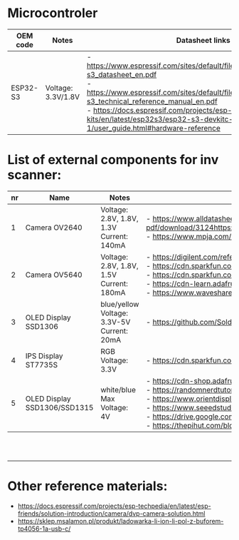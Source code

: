 # Microcontroler

| **OEM code** | **Notes** | **Datasheet links** |
| --- | --- | --- |
| ESP32-S3 | Voltage: 3.3V/1.8V | - https://www.espressif.com/sites/default/files/documentation/esp32-s3_datasheet_en.pdf <br /> - https://www.espressif.com/sites/default/files/documentation/esp32-s3_technical_reference_manual_en.pdf <br /> - https://docs.espressif.com/projects/esp-dev-kits/en/latest/esp32s3/esp32-s3-devkitc-1/user_guide.html#hardware-reference | 

# List of external components for inv scanner:

| **nr** | **Name** | **Notes** | **Datasheet link** | **Store link** |
| --- | --- | --- | --- | --- |
| 1 | Camera OV2640 | Voltage: 2.8V, 1.8V, 1.3V <br /> Current: 140mA | - https://www.alldatasheet.com/datasheet-pdf/download/3124https://www.mpja.com/download/ov2640data%20sheet.pdf07/OMNIVISION/OV2640.html <br /> - https://www.mpja.com/download/ov2640data%20sheet.pdf | https://pl.aliexpress.com/item/1005004518669324.html |
| 2 | Camera OV5640 | Voltage: 2.8V, 1.8V, 1.5V <br /> Current: 180mA | - https://digilent.com/reference/_media/reference/add-ons/pcam-5c/OV5640_product_brief.pdf <br /> - https://cdn.sparkfun.com/datasheets/Sensors/LightImaging/OV5640_datasheet.pdf  <br /> - https://cdn.sparkfun.com/assets/4/0/4/6/5/OV5640-Datasheet.pdf <br /> - https://cdn-learn.adafruit.com/assets/assets/000/118/306/original/ov5640_datasheet.pdf?1675869959 <br /> - https://www.waveshare.com/wiki/OV5640_Camera_Board_(C) | https://pl.aliexpress.com/item/1005005584274068.html |
| 3 | OLED Display SSD1306 | blue/yellow <br /> Voltage: 3.3V-5V <br /> Current: 20mA | - https://github.com/SolderedElectronics/Soldered-OLED-Display-Arduino-Library | https://pl.aliexpress.com/item/1005006783215094.html |
| 4 | IPS Display ST7735S | RGB <br /> Voltage: 3.3V | - https://cdn.sparkfun.com/assets/9/0/2/5/8/ST7735S_v1.1.pdf | https://pl.aliexpress.com/item/1005006209100114.html |
| 5 | OLED Display SSD1306/SSD1315 | white/blue <br /> Max Voltage: 4V | - https://cdn-shop.adafruit.com/datasheets/SSD1306.pdf <br /> - https://randomnerdtutorials.com/guide-for-oled-display-with-arduino/ <br /> - https://www.orientdisplay.com/wp-content/uploads/2021/02/SSD1315.pdf <br /> - https://www.seeedstudio.com/blog/2020/02/10/how-to-use-arduino-oled-i2c-display-with-ssd1306/ <br /> - https://drive.google.com/file/d/118CVXApoya4awtO8U5gtxH5tjaVPOAhB/view <br /> - https://thepihut.com/blogs/raspberry-pi-tutorials/using-ssd1315-oleds-with-the-raspberry-pi-pico | https://pl.aliexpress.com/item/1005006365845676.html <br /> https://pl.aliexpress.com/item/1005008640108394.html |

<br />
<br />

---

# Other reference materials:

- https://docs.espressif.com/projects/esp-techpedia/en/latest/esp-friends/solution-introduction/camera/dvp-camera-solution.html 
- https://sklep.msalamon.pl/produkt/ladowarka-li-ion-li-pol-z-buforem-tp4056-1a-usb-c/